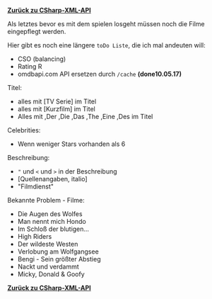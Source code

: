 [__Zurück zu CSharp-XML-API__](https://github.com/DerDannyF/CSharp-XML-API)

Als letztes bevor es mit dem spielen losgeht müssen noch die Filme eingepflegt werden.

Hier gibt es noch eine längere `toDo Liste`, die ich mal andeuten will:
- CSO (balancing)
- Rating R
- omdbapi.com API ersetzen durch `/cache` __(done10.05.17)__

Titel: 
- alles mit [TV Serie] im Titel
- alles mit [Kurzfilm] im Titel
- Alles mit ,Der ,Die ,Das  ,The ,Eine ,Des im Titel

Celebrities:
- Wenn weniger Stars vorhanden als 6

Beschreibung:
- `"` und `<` und `>` in der Beschreibung
- [Quellenangaben, italio]
- "Filmdienst"

Bekannte Problem - Filme:
- Die Augen des Wolfes
- Man nennt mich Hondo
- Im Schloß der blutigen...
- High Riders
- Der wildeste Westen
- Verlobung am Wolfgangsee
- Bengi - Sein größter Abstieg
- Nackt und verdammt
- Micky, Donald & Goofy


[__Zurück zu CSharp-XML-API__](https://github.com/DerDannyF/CSharp-XML-API)
